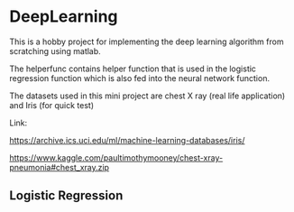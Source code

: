 # DeepLearning
This is a hobby project for implementing the deep learning algorithm from scratching using matlab.

The helperfunc contains helper function that is used in the logistic regression function which is also fed into the neural network function.

The datasets used in this mini project are chest X ray (real life application) and Iris (for quick test)

Link:

https://archive.ics.uci.edu/ml/machine-learning-databases/iris/

https://www.kaggle.com/paultimothymooney/chest-xray-pneumonia#chest_xray.zip

## Logistic Regression

